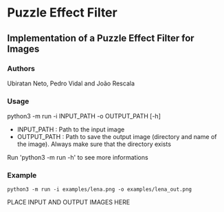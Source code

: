 # Puzzle Effect Filter

## Implementation of a Puzzle Effect Filter for Images

### Authors

Ubiratan Neto, Pedro Vidal and João Rescala

### Usage

python3 -m run -i INPUT_PATH -o OUTPUT_PATH [-h]

+ INPUT_PATH : Path to the input image
+ OUTPUT_PATH : Path to save the output image (directory and name of the image). Always make sure that the directory exists

Run 'python3 -m run -h' to see more informations 

### Example

```
python3 -m run -i examples/lena.png -o examples/lena_out.png
```

PLACE INPUT AND OUTPUT IMAGES HERE